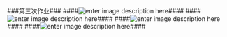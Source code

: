 ###第三次作业###
####![enter image description here](https://github.com/hanshihao/quantum-mechanics2014301020016/blob/master/P61122-235805.jpg)####
####![enter image description here](https://github.com/hanshihao/quantum-mechanics2014301020016/blob/master/P61122-235833.jpg)####
####![enter image description here](https://github.com/hanshihao/quantum-mechanics2014301020016/blob/master/P61122-235850.jpg)####
####![enter image description here](https://github.com/hanshihao/quantum-mechanics2014301020016/blob/master/P61122-235908.jpg)####
